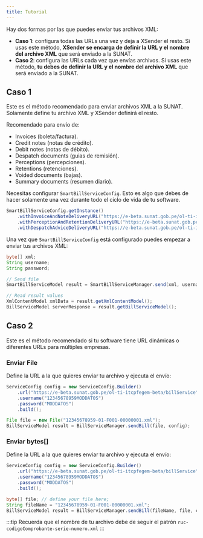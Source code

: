 ```yaml
---
title: Tutorial
---
```


Hay dos formas por las que puedes enviar tus archivos XML:

- **Caso 1**: configura todas las URLs una vez y deja a XSender el resto. Si usas este método, **XSender se encarga de definir la URL y el nombre del archivo XML** que será enviado a la SUNAT.
- **Caso 2**: configura las URLs cada vez que envías archivos. Si usas este método, **tu debes de definir la URL y el nombre del archivo XML** que será enviado a la SUNAT.

## Caso 1

Este es el método recomendado para enviar archivos XML a la SUNAT. Solamente define tu archivo XML y XSender definirá el resto.

Recomendado para envío de:

- Invoices (boleta/factura).
- Credit notes (notas de crédito).
- Debit notes (notas de débito).
- Despatch documents (guias de remisión).
- Perceptions (percepciones).
- Retentions (retenciones).
- Voided documents (bajas).
- Summary documents (resumen diario).

Necesitas configurar `SmartBillServiceConfig`. Esto es algo que debes de hacer solamente una vez durante todo el ciclo de vida de tu software.

```java
SmartBillServiceConfig.getInstance()
    .withInvoiceAndNoteDeliveryURL("https://e-beta.sunat.gob.pe/ol-ti-itcpfegem-beta/billService")
    .withPerceptionAndRetentionDeliveryURL("https://e-beta.sunat.gob.pe/ol-ti-itemision-otroscpe-gem-beta/billService")
    .withDespatchAdviceDeliveryURL("https://e-beta.sunat.gob.pe/ol-ti-itemision-guia-gem-beta/billService");
```

Una vez que `SmartBillServiceConfig` está configurado puedes empezar a enviar tus archivos XML:

```java
byte[] xml;
String username;
String password;

// Send file
SmartBillServiceModel result = SmartBillServiceManager.send(xml, username, password);

// Read result values
XmlContentModel xmlData = result.getXmlContentModel();
BillServiceModel serverResponse = result.getBillServiceModel();
```

## Caso 2

Este es el método recomendado si tu software tiene URL dinámicas o diferentes URLs para múltiples empresas.

### Enviar File

Define la URL a la que quieres enviar tu archivo y ejecuta el envío:

```java
ServiceConfig config = new ServiceConfig.Builder()
    .url("https://e-beta.sunat.gob.pe/ol-ti-itcpfegem-beta/billService")
    .username("12345678959MODDATOS")
    .password("MODDATOS")
    .build();

File file = new File("12345678959-01-F001-00000001.xml");
BillServiceModel result = BillServiceManager.sendBill(file, config);
```

### Enviar bytes[]

Define la URL a la que quieres enviar tu archivo y ejecuta el envío:

```java
ServiceConfig config = new ServiceConfig.Builder()
    .url("https://e-beta.sunat.gob.pe/ol-ti-itcpfegem-beta/billService")
    .username("12345678959MODDATOS")
    .password("MODDATOS")
    .build();

byte[] file; // define your file here;
String fileName = "12345678959-01-F001-00000001.xml";
BillServiceModel result = BillServiceManager.sendBill(fileName, file, config);
```

:::tip
Recuerda que el nombre de tu archivo debe de seguir el patrón `ruc-codigoComprobante-serie-numero.xml`
:::
